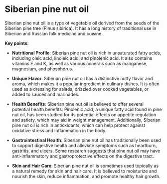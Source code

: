 <!--
source: gpt-3 + jph editing
tags: herbals
-->

# Siberian pine nut oil

Siberian pine nut oil is a type of vegetable oil derived from the seeds of the Siberian pine tree (Pinus sibirica). It has a long history of traditional use in Siberian and Russian folk medicine and cuisine.

**Key points**:

* **Nutritional Profile**: Siberian pine nut oil is rich in unsaturated fatty acids, including oleic acid, linoleic acid, and pinolenic acid. It also contains vitamins E and K, as well as various minerals such as manganese, magnesium, and phosphorus.

* **Unique Flavor**: Siberian pine nut oil has a distinctive nutty flavor and aroma, which makes it a popular ingredient in culinary dishes. It is often used as a dressing for salads, drizzled over cooked vegetables, or added to sauces and marinades.

* **Health Benefits**: Siberian pine nut oil is believed to offer several potential health benefits. Pinolenic acid, a unique fatty acid found in pine nut oil, has been studied for its potential effects on appetite regulation and satiety, which may aid in weight management. Additionally, Siberian pine nut oil is rich in antioxidants, which can help protect against oxidative stress and inflammation in the body.

* **Gastrointestinal Health**: Siberian pine nut oil has traditionally been used to support digestive health and alleviate symptoms such as heartburn, gastritis, and ulcers. Some research suggests that pine nut oil may have anti-inflammatory and gastroprotective effects on the digestive tract.

* **Skin and Hair Care**: Siberian pine nut oil is sometimes used topically as a natural remedy for skin and hair care. It is believed to moisturize and nourish the skin, reduce inflammation, and promote healthy hair growth.
